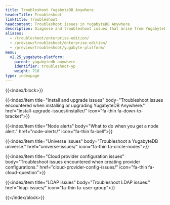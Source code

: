 ```yaml
---
title: Troubleshoot YugabyteDB Anywhere
headerTitle: Troubleshoot
linkTitle: Troubleshoot
headcontent: Troubleshoot issues in YugabyteDB Anywhere
description: Diagnose and troubleshoot issues that arise from YugabyteDB universes and YugabyteDB Anywhere
aliases:
  - /troubleshoot/enterprise-edition/
  - /preview/troubleshoot/enterprise-edition/
  - /preview/troubleshoot/yugabyte-platform/
menu:
  v2.25_yugabyte-platform:
    parent: yugabytedb-anywhere
    identifier: troubleshoot-yp
    weight: 710
type: indexpage
---
```


{{<index/block>}}

  {{<index/item
    title="Install and upgrade issues"
    body="Troubleshoot issues encountered when installing or upgrading YugabyteDB Anywhere."
    href="install-upgrade-issues/installer/"
    icon="fa-thin fa-down-to-bracket">}}

  {{<index/item
    title="Node alerts"
    body="What to do when you get a node alert."
    href="node-alerts/"
    icon="fa-thin fa-bell">}}

  {{<index/item
    title="Universe issues"
    body="Troubleshoot a YugabyteDB universe."
    href="universe-issues/"
    icon="fa-thin fa-circle-nodes">}}

  {{<index/item
    title="Cloud provider configuration issues"
    body="Troubleshoot issues encountered when creating provider configurations."
    href="cloud-provider-config-issues/"
    icon="fa-thin fa-cloud-question">}}

  {{<index/item
    title="LDAP issues"
    body="Troubleshoot LDAP issues."
    href="ldap-issues/"
    icon="fa-thin fa-user-group">}}

{{</index/block>}}
